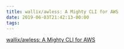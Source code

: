 ```yaml
---
title: wallix/awless: A Mighty CLI for AWS
date: 2019-06-03T21:42:13-00:00
tags:
---
```


[wallix/awless: A Mighty CLI for AWS](https://github.com/wallix/awless)
